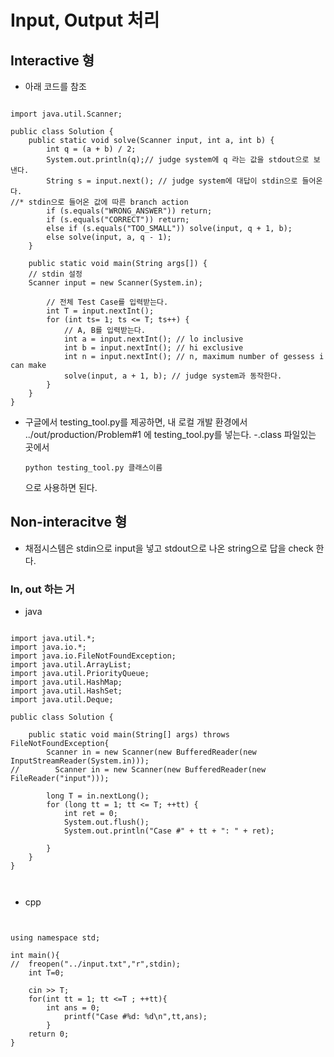 # Input, Output 처리

## Interactive 형
- 아래 코드를 참조
<pre><code>
import java.util.Scanner;

public class Solution {
    public static void solve(Scanner input, int a, int b) {
        int q = (a + b) / 2;
        System.out.println(q);// judge system에 q 라는 값을 stdout으로 보낸다.  
        String s = input.next(); // judge system에 대답이 stdin으로 들어온다.
//* stdin으로 들어온 값에 따른 branch action
        if (s.equals("WRONG_ANSWER")) return;
        if (s.equals("CORRECT")) return;
        else if (s.equals("TOO_SMALL")) solve(input, q + 1, b);
        else solve(input, a, q - 1);
    }

    public static void main(String args[]) {
	// stdin 설정
	Scanner input = new Scanner(System.in);

        // 전체 Test Case를 입력받는다.
        int T = input.nextInt();
        for (int ts= 1; ts <= T; ts++) {
            // A, B를 입력받는다.
            int a = input.nextInt(); // lo inclusive
            int b = input.nextInt(); // hi exclusive
            int n = input.nextInt(); // n, maximum number of gessess i can make
            solve(input, a + 1, b); // judge system과 동작한다. 
        }
    }
}
</code></pre>

- 구글에서 testing_tool.py를 제공하면, 내 로컬 개발 환경에서 ../out/production/Problem#1 에 testing_tool.py를 넣는다.
  -.class 파일있는 곳에서 <pre><code>python testing_tool.py 클래스이름 </code></pre> 으로 사용하면 된다. 

## Non-interacitve 형

- 채점시스템은 stdin으로 input을 넣고 stdout으로 나온 string으로 답을 check 한다.

### In, out 하는 거
  - java 
  <pre><code>
import java.util.*;
import java.io.*;
import java.io.FileNotFoundException;
import java.util.ArrayList;
import java.util.PriorityQueue;
import java.util.HashMap;
import java.util.HashSet;
import java.util.Deque;

public class Solution {
    
    public static void main(String[] args) throws FileNotFoundException{
        Scanner in = new Scanner(new BufferedReader(new InputStreamReader(System.in)));
//        Scanner in = new Scanner(new BufferedReader(new FileReader("input")));

        long T = in.nextLong();
        for (long tt = 1; tt <= T; ++tt) {
            int ret = 0;
            System.out.flush();
            System.out.println("Case #" + tt + ": " + ret);

        }
    }
}
  
  </code></pre>
  - cpp
  <pre><code>

using namespace std;

int main(){
//	freopen("../input.txt","r",stdin);
    int T=0;

	cin >> T;
	for(int tt = 1; tt <=T ; ++tt){
		int ans = 0;
        	printf("Case #%d: %d\n",tt,ans);
    	}
	return 0;
}
  
  
  
  
  </code></pre>




